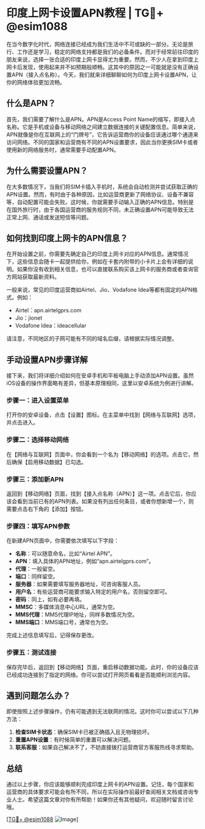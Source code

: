 # 印度上网卡设置APN教程 | TG💪+ @esim1088

在当今数字化时代，网络连接已经成为我们生活中不可或缺的一部分。无论是旅行、工作还是学习，稳定的网络支持都是我们的必备条件。而对于经常前往印度的朋友来说，选择一张合适的印度上网卡显得尤为重要。然而，不少人在拿到印度上网卡后发现，使用起来并不如预期般顺畅。这其中的原因之一可能就是没有正确设置APN（接入点名称）。今天，我们就来详细聊聊如何为印度上网卡设置APN，让你的网络体验更加流畅。

## 什么是APN？

首先，我们需要了解什么是APN。APN是Access Point Name的缩写，即接入点名称。它是手机或设备与移动网络之间建立数据连接的关键配置信息。简单来说，APN就像是你在互联网上的“门牌号”，它告诉运营商你的设备应该通过哪个通道来访问网络。不同的国家和运营商有不同的APN设置要求，因此当你更换SIM卡或者使用新的网络服务时，通常需要手动配置APN。

## 为什么需要设置APN？

在大多数情况下，当我们将SIM卡插入手机时，系统会自动检测并尝试获取正确的APN设置。然而，有时由于各种原因，比如运营商更新了网络协议、设备不兼容等，自动配置可能会失败。这时候，你就需要手动输入正确的APN信息。特别是在国外旅行时，由于各国运营商的服务规则不同，未正确设置APN可能导致无法正常上网、通话或发送短信等问题。

## 如何找到印度上网卡的APN信息？

在开始设置之前，你需要先确定自己的印度上网卡对应的APN信息。通常情况下，这些信息会随卡一起提供给你，例如在卡套内附带的小卡片上会有详细的说明。如果你没有收到相关信息，也可以直接联系购买该上网卡的服务商或者查询官方网站获取最新资料。

一般来说，常见的印度运营商如Airtel、Jio、Vodafone Idea等都有固定的APN格式。例如：
- Airtel：apn.airtelgprs.com
- Jio：jionet
- Vodafone Idea：ideacellular

请注意，不同地区的子网可能有不同的域名后缀，请根据实际情况调整。

## 手动设置APN步骤详解

接下来，我们将详细介绍如何在安卓手机和平板电脑上手动添加APN设置。虽然iOS设备的操作界面略有差异，但基本原理相同，这里以安卓系统为例进行讲解。

### 步骤一：进入设置菜单
打开你的安卓设备，点击【设置】图标。在主菜单中找到【网络与互联网】选项，并点击进入。

### 步骤二：选择移动网络
在【网络与互联网】页面中，你会看到一个名为【移动网络】的选项。点击它，然后确保【启用移动数据】已勾选。

### 步骤三：添加新APN
返回到【移动网络】页面，找到【接入点名称（APN）】这一项。点击它后，你应该会看到当前已有的APN列表。如果没有列出任何条目，或者你想新增一个，则需要点击右下角的【添加】按钮。

### 步骤四：填写APN参数
在新建APN页面中，你需要依次填写以下字段：
- **名称**：可以随意命名，比如“Airtel APN”。
- **APN**：填入具体的APN地址，例如“apn.airtelgprs.com”。
- **代理**：一般留空。
- **端口**：同样留空。
- **服务器**：如果需要填写服务器地址，可咨询客服人员。
- **用户名**：有些运营商可能要求输入特定的用户名，否则留空即可。
- **密码**：同上，如有必要再填。
- **MMSC**：多媒体消息中心URL，通常为空。
- **MMS代理**：MMS代理IP地址，同样多数情况为空。
- **MMS端口**：MMS端口号，通常也为空。

完成上述信息填写后，记得保存更改。

### 步骤五：测试连接
保存完毕后，返回到【移动网络】页面，重启移动数据功能。此时，你的设备应该已经成功连接到了指定的网络。你可以尝试打开网页看看是否能顺利浏览内容。

## 遇到问题怎么办？

即使按照上述步骤操作，仍有可能遇到无法联网的情况。这时你可以尝试以下几种方法：
1. **检查SIM卡状态**：确保SIM卡已被正确插入且无物理损坏。
2. **重置APN设置**：有时候简单的重置可以解决问题。
3. **联系客服**：如果自己解决不了，不妨直接拨打运营商官方客服热线寻求帮助。

## 总结

通过以上步骤，你应该能够顺利完成印度上网卡的APN设置。记住，每个国家和运营商的具体要求可能会有所不同，所以在实际操作前最好查阅相关文档或咨询专业人士。希望这篇文章对你有所帮助！如果你还有其他疑问，欢迎随时留言讨论哦。

[[TG💪+ @esim1088](https://t.me/s/esim1088) ![Image](https://i.postimg.cc/4NQfJmqS/Snipaste-2025-05-13-00-14-12.png)]